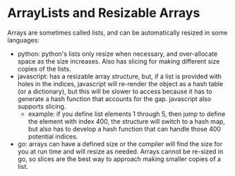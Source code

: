 # ArrayLists and Resizable Arrays

Arrays are sometimes called lists, and can be automatically resized in some languages:

- python: python's lists only resize when necessary, and over-allocate space as the size increases. Also has slicing for making different size copies of the lists.
- javascript: has a resizable array structure, but, if a list is provided with holes in the indices, javascript will re-render the object as a hash table (or a dictionary), but this will be slower to access because it has to generate a hash function that accounts for the gap. javascript also supports slicing.
  - example: if you define list elements 1 through 5, then jump to define the element with index 400, the structure will switch to a hash map, but also has to develop a hash function that can handle those 400 potential indices.
- go: arrays can have a defined size or the compiler will find the size for you at run time and will resize as needed. Arrays cannot be re-sized in go, so slices are the best way to approach making smaller copies of a list.
